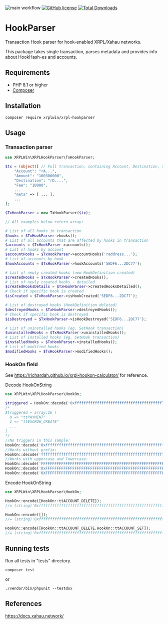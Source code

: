 ![main workflow](https://github.com/XRPLWin/XRPL-HookParser/actions/workflows/main.yml/badge.svg)
[![GitHub license](https://img.shields.io/github/license/XRPLWin/XRPL-HookParser)](https://github.com/XRPLWin/XRPL-HookParser/blob/main/LICENSE)
[![Total Downloads](https://img.shields.io/packagist/dt/xrplwin/xrpl-hookparser.svg?style=flat)](https://packagist.org/packages/xrplwin/xrpl-hookparser)

# HookParser
Transaction Hook parser for hook-enabled XRPL/Xahau networks.

This package takes single transaction, parses metadata and provides info about HookHash-es and accounts.


## Requirements
- PHP 8.1 or higher
- [Composer](https://getcomposer.org/)

## Installation
```
composer require xrplwin/xrpl-hookparser
```

## Usage

### Transaction parser

```PHP
use XRPLWin\XRPLHookParser\TxHookParser;

$tx = (object)[ // Full transaction, containing Account, Destination, meta, ...
    "Account": "rA...",
    "Amount": "100300000",
    "Destination": "rD....",
    "Fee": "10000",
    ...
    "meta" => [ ... ],
    ...
];

$TxHookParser = new TxHookParser($tx);

// All examples below return array:

# List of all hooks in transaction
$hooks = $TxHookParser->hooks();
# List of all accounts that are affected by hooks in transaction
$accounts = $TxHookParser->accounts();
# List of hooks by account
$accountHooks = $TxHookParser->accountHooks('raddress...');
# List of accounts by hook
$hookAccounts = $TxHookParser->hookAccounts('5EDF6...2DC77');

# List of newly created hooks (new HookDefinition created)
$createdHooks = $TxHookParser->createdHooks();
# List of newly created hooks - detailed
$createdHooksDetails = $TxHookParser->createdHooksDetailed();
# Check if specific hook is created
$isCreated = $TxHookParser->isHookCreated('5EDF6...2DC77');

# List of destroyed hooks (HookDefinition deleted)
$destroyedHooks = $TxHookParser->destroyedHooks();
# Check if specific hook is destroyed
$isDestroyed = $TxHookParser->isHookDestroyed('5EDF6...2DC77');

# List of uninstalled hooks (eg. SetHook transaction)
$uninstalledHooks = $TxHookParser->uninstalledHooks();
# List of installed hooks (eg. SetHook transaction)
$installedHooks = $TxHookParser->installedHooks();
# List of modified hooks
$modifiedHooks = $TxHookParser->modifiedHooks();

```

### HookOn field
See https://richardah.github.io/xrpl-hookon-calculator/ for reference.

Decode HookOnString
```PHP
use XRPLWin\XRPLHookParser\HookOn;

$triggered = HookOn::decode('0xfffffffffffffffffffffffffffffffffffffff7fffffffffffc1fffffc00a40'); //array
/*
$triggered = array:26 [
  0 => "ttPAYMENT"
  1 => "ttESCROW_CREATE"
  ...
]
*/
//No triggers in this sample:
HookOn::decode('0xffffffffffffffffffffffffffffffffffffffffffffffffffffffffffbfffff');
//Works without prefix:
HookOn::decode('ffffffffffffffffffffffffffffffffffffffffffffffffffffffffffbfffff');
//Works with uppercase and lowercase:
HookOn::decode('FFFFFFFFFFFFFFFFFFFFFFFFFFFFFFFFFFFFFFFFFFFFFFFFFFFFFFFFFFBFFFFF');
HookOn::decode('0xFFFFFFFFFFFFFFFFFFFFFFFFFFFFFFFFFFFFFFFFFFFFFFFFFFFFFFFFFFBFFFFF');
HookOn::decode('0XFFFFFFFFFFFFFFFFFFFFFFFFFFFFFFFFFFFFFFFFFFFFFFFFFFFFFFFFFFBFFFFF');
```

Encode HookOnString
```PHP
use XRPLWin\XRPLHookParser\HookOn;

HookOn::encode([HookOn::ttACCOUNT_DELETE]);
//= (string)'0xffffffffffffffffffffffffffffffffffffffffffffffffffffffffff9fffff'

HookOn::encode([]);
//= (string)'0xffffffffffffffffffffffffffffffffffffffffffffffffffffffffffbfffff'

HookOn::encode([HookOn::ttACCOUNT_DELETE,HookOn::ttACCOUNT_SET]);
//= (string)'0xffffffffffffffffffffffffffffffffffffffffffffffffffffffffff9ffff7'
```

## Running tests
Run all tests in "tests" directory.
```
composer test
```
or
```
./vendor/bin/phpunit --testdox
```

## References

https://docs.xahau.network/
